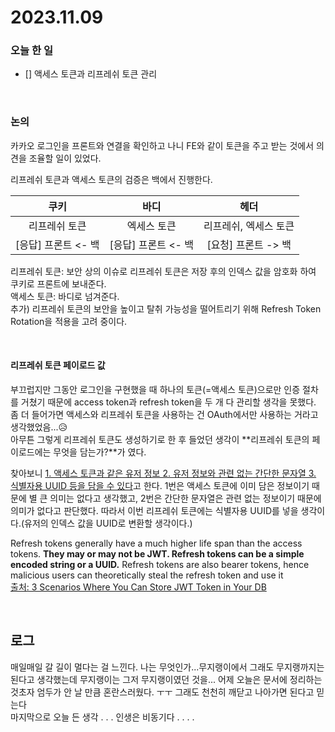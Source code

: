 # 2023.11.09

### 오늘 한 일

- [] 액세스 토큰과 리프레쉬 토큰 관리

<br>

### 논의

카카오 로그인을 프론트와 연결을 확인하고 나니 FE와 같이 토큰을 주고 받는 것에서 의견을 조율할 일이 있었다.<br>

리프레쉬 토큰과 액세스 토큰의 검증은 백에서 진행한다.

|        쿠키         |        바디         |         헤더          |
| :-----------------: | :-----------------: | :-------------------: |
|    리프레쉬 토큰    |     엑세스 토큰     | 리프레쉬, 엑세스 토큰 |
| [응답] 프론트 <- 백 | [응답] 프론트 <- 백 |  [요청] 프론트 -> 백  |

리프레쉬 토큰: 보안 상의 이슈로 리프레쉬 토큰은 저장 후의 인덱스 값을 암호화 하여 쿠키로 프론트에 보내준다.<br>
액세스 토큰: 바디로 넘겨준다.<br>
추가) 리프레쉬 토큰의 보안을 높이고 탈취 가능성을 떨어트리기 위해 Refresh Token Rotation을 적용을 고려 중이다.

<br>

#### 리프레쉬 토큰 페이로드 값

부끄럽지만 그동안 로그인을 구현했을 때 하나의 토큰(=액세스 토큰)으로만 인증 절차를 거쳤기 때문에 access token과 refresh token을 두 개 다 관리할 생각을 못했다. 좀 더 들어가면 액세스와 리프레쉬 토큰을 사용하는 건 OAuth에서만 사용하는 거라고 생각했었음...😥 <br>
아무튼 그렇게 리프레쉬 토큰도 생성하기로 한 후 들었던 생각이 **리프레쉬 토큰의 페이로드에는 무엇을 담는가?**가 였다.<br>

찾아보니 <u>1. 액세스 토큰과 같은 유저 정보 2. 유저 정보와 관련 없는 간단한 문자열 3. 식별자용 UUID 등을 담을 수 있다</u>고 한다. 1번은 액세스 토큰에 이미 담은 정보이기 때문에 별 큰 의미는 없다고 생각했고, 2번은 간단한 문자열은 관련 없는 정보이기 때문에 의미가 없다고 판단했다. 따라서 이번 리프레쉬 토큰에는 식별자용 UUID를 넣을 생각이다.(유저의 인덱스 값을 UUID로 변환할 생각이다.)<br>

Refresh tokens generally have a much higher life span than the access tokens. **They may or may not be JWT. Refresh tokens can be a simple encoded string or a UUID.** Refresh tokens are also bearer tokens, hence ​malicious users can theoretically steal the refresh token and use it <br>
[출처: 3 Scenarios Where You Can Store JWT Token in Your DB](https://betterprogramming.pub/should-we-store-tokens-in-db-af30212b7f22)

<br>

## 로그

매일매일 갈 길이 멀다는 걸 느낀다. 나는 무엇인가...무지랭이에서 그래도 무지랭까지는 된다고 생각했는데 무지랭이는 그저 무지랭이였던 것을... 어제 오늘은 문서에 정리하는 것초자 엄두가 안 날 만큼 혼란스러웠다. ㅜㅜ 그래도 천천히 깨닫고 나아가면 된다고 믿는다<br>
마지막으로 오늘 든 생각 . . . 인생은 비동기다 . . . .
